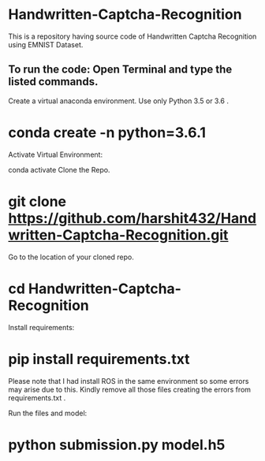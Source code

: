 # Handwritten-Captcha-Recognition
This is a repository having source code of Handwritten Captcha Recognition using EMNIST Dataset.

## To run the code: Open Terminal and type the listed commands.

Create a virtual anaconda environment. Use only Python 3.5 or 3.6 .

# conda create -n python=3.6.1
Activate Virtual Environment:

conda activate
Clone the Repo.

# git clone https://github.com/harshit432/Handwritten-Captcha-Recognition.git
Go to the location of your cloned repo.

# cd Handwritten-Captcha-Recognition
Install requirements:

# pip install requirements.txt
Please note that I had install ROS in the same environment so some errors may arise due to this. Kindly remove all those files creating the errors from requirements.txt .

Run the files and model:

# python submission.py model.h5
